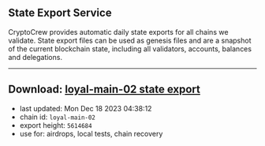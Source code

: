 ## State Export Service
CryptoCrew provides automatic daily state exports for all chains we validate. State export files can be used as genesis files and are a snapshot of the current blockchain state, including all validators, accounts, balances and delegations.

---
**Download: [loyal-main-02 state export](https://dl.ccvalidators.com/SERVICE/loyal/loyal-main-02_export_5614684.json)**
---

- last updated: Mon Dec 18 2023 04:38:12
- chain id: `loyal-main-02`
- export height: `5614684`
- use for: airdrops, local tests, chain recovery
